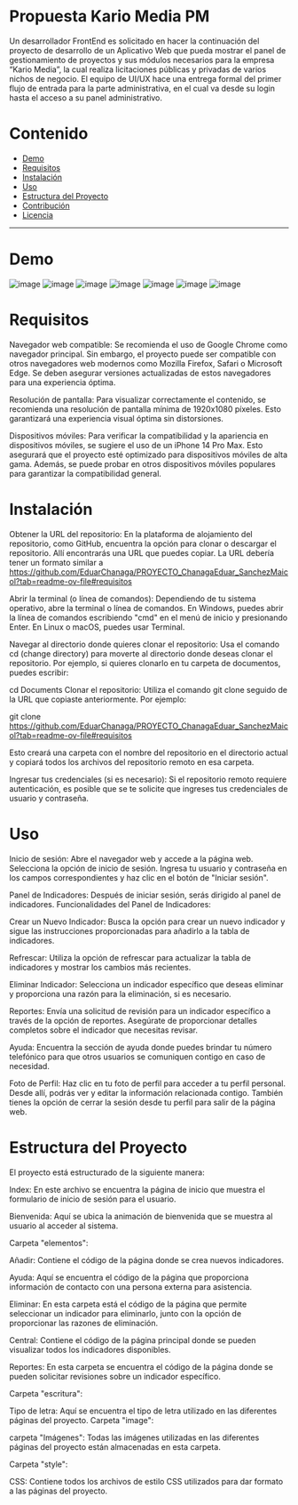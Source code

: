
<h1>Propuesta Kario Media PM</h1>


Un desarrollador FrontEnd es solicitado en hacer la continuación del proyecto de desarrollo de un Aplicativo Web que pueda mostrar el panel de gestionamiento de proyectos y sus módulos necesarios para la empresa “Kario Media”, la cual realiza licitaciones públicas y privadas de varios nichos de negocio. El equipo de UI/UX hace una entrega formal del primer flujo de entrada para la parte administrativa, en el cual va desde su login hasta el acceso a su panel administrativo.

# Contenido

- [Demo](#demo)
- [Requisitos](#requisitos)
- [Instalación](#instalación)
- [Uso](#uso)
- [Estructura del Proyecto](#estructura-del-proyecto)
- [Contribución](#contribución)
- [Licencia](#licencia)

---

# Demo
![image](https://github.com/EduarChanaga/PROYECTO_ChanagaEduar_SanchezMaicol/assets/156428456/891a2e23-c0dd-4087-b317-3ba16274479b)
![image](https://github.com/EduarChanaga/PROYECTO_ChanagaEduar_SanchezMaicol/assets/156428456/af7ff027-0429-450c-817b-4cd579fe0878)
![image](https://github.com/EduarChanaga/PROYECTO_ChanagaEduar_SanchezMaicol/assets/156428456/36848078-bb7d-4dcb-b2bc-3b66adaea142)
![image](https://github.com/EduarChanaga/PROYECTO_ChanagaEduar_SanchezMaicol/assets/156428456/8b1e94ea-3572-4833-8f2f-c79bb4f2442f)
![image](https://github.com/EduarChanaga/PROYECTO_ChanagaEduar_SanchezMaicol/assets/156428456/32b2e010-8aad-4e17-93d9-a16fa8d1ec34)
![image](https://github.com/EduarChanaga/PROYECTO_ChanagaEduar_SanchezMaicol/assets/156428456/f5e06dc8-7f71-4df6-9c8a-aa7d6eafc832)
![image](https://github.com/EduarChanaga/PROYECTO_ChanagaEduar_SanchezMaicol/assets/156428456/4c3ddd74-9afc-4fe6-aaed-b672911f3eb6)




# Requisitos
Navegador web compatible: Se recomienda el uso de Google Chrome como navegador principal. Sin embargo, el proyecto puede ser compatible con otros navegadores web modernos como Mozilla Firefox, Safari o Microsoft Edge. Se deben asegurar versiones actualizadas de estos navegadores para una experiencia óptima.

Resolución de pantalla: Para visualizar correctamente el contenido, se recomienda una resolución de pantalla mínima de 1920x1080 píxeles. Esto garantizará una experiencia visual óptima sin distorsiones.

Dispositivos móviles: Para verificar la compatibilidad y la apariencia en dispositivos móviles, se sugiere el uso de un iPhone 14 Pro Max. Esto asegurará que el proyecto esté optimizado para dispositivos móviles de alta gama. Además, se puede probar en otros dispositivos móviles populares para garantizar la compatibilidad general.

# Instalación
Obtener la URL del repositorio: En la plataforma de alojamiento del repositorio, como GitHub, encuentra la opción para clonar o descargar el repositorio. Allí encontrarás una URL que puedes copiar. La URL debería tener un formato similar a https://github.com/EduarChanaga/PROYECTO_ChanagaEduar_SanchezMaicol?tab=readme-ov-file#requisitos

Abrir la terminal (o línea de comandos): Dependiendo de tu sistema operativo, abre la terminal o línea de comandos. En Windows, puedes abrir la línea de comandos escribiendo "cmd" en el menú de inicio y presionando Enter. En Linux o macOS, puedes usar Terminal.

Navegar al directorio donde quieres clonar el repositorio: Usa el comando cd (change directory) para moverte al directorio donde deseas clonar el repositorio. Por ejemplo, si quieres clonarlo en tu carpeta de documentos, puedes escribir:


cd Documents
Clonar el repositorio: Utiliza el comando git clone seguido de la URL que copiaste anteriormente. Por ejemplo:


git clone https://github.com/EduarChanaga/PROYECTO_ChanagaEduar_SanchezMaicol?tab=readme-ov-file#requisitos

Esto creará una carpeta con el nombre del repositorio en el directorio actual y copiará todos los archivos del repositorio remoto en esa carpeta.

Ingresar tus credenciales (si es necesario): Si el repositorio remoto requiere autenticación, es posible que se te solicite que ingreses tus credenciales de usuario y contraseña.

# Uso
Inicio de sesión:
Abre el navegador web y accede a la página web.
Selecciona la opción de inicio de sesión.
Ingresa tu usuario y contraseña en los campos correspondientes y haz clic en el botón de "Iniciar sesión".

Panel de Indicadores:
Después de iniciar sesión, serás dirigido al panel de indicadores.
Funcionalidades del Panel de Indicadores:


Crear un Nuevo Indicador:
Busca la opción para crear un nuevo indicador y sigue las instrucciones proporcionadas para añadirlo a la tabla de indicadores.

Refrescar:
Utiliza la opción de refrescar para actualizar la tabla de indicadores y mostrar los cambios más recientes.

Eliminar Indicador:
Selecciona un indicador específico que deseas eliminar y proporciona una razón para la eliminación, si es necesario.

Reportes:
Envía una solicitud de revisión para un indicador específico a través de la opción de reportes. Asegúrate de proporcionar detalles completos sobre el indicador que necesitas revisar.

Ayuda:
Encuentra la sección de ayuda donde puedes brindar tu número telefónico para que otros usuarios se comuniquen contigo en caso de necesidad.

Foto de Perfil:
Haz clic en tu foto de perfil para acceder a tu perfil personal.
Desde allí, podrás ver y editar la información relacionada contigo.
También tienes la opción de cerrar la sesión desde tu perfil para salir de la página web.
# Estructura del Proyecto
El proyecto está estructurado de la siguiente manera:

Index: En este archivo se encuentra la página de inicio que muestra el formulario de inicio de sesión para el usuario.

Bienvenida: Aquí se ubica la animación de bienvenida que se muestra al usuario al acceder al sistema.

Carpeta "elementos":

Añadir: Contiene el código de la página donde se crea nuevos indicadores.

Ayuda: Aquí se encuentra el código de la página que proporciona información de contacto con una persona externa para asistencia.

Eliminar: En esta carpeta está el código de la página que permite seleccionar un indicador para eliminarlo, junto con la opción de proporcionar las razones de eliminación.

Central: Contiene el código de la página principal donde se pueden visualizar todos los indicadores disponibles.

Reportes: En esta carpeta se encuentra el código de la página donde se pueden solicitar revisiones sobre un indicador específico.


Carpeta "escritura":

Tipo de letra: Aquí se encuentra el tipo de letra utilizado en las diferentes páginas del proyecto.
Carpeta "image":

carpeta "Imágenes": Todas las imágenes utilizadas en las diferentes páginas del proyecto están almacenadas en esta carpeta.

Carpeta "style":

CSS: Contiene todos los archivos de estilo CSS utilizados para dar formato a las páginas del proyecto.

